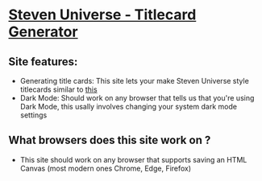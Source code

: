 # [Steven Universe - Titlecard Generator](https://glitterbread.github.io/SU-title-card/)

## Site features: 
- Generating title cards: This site lets your make Steven Universe style titlecards similar to [this](https://raw.githubusercontent.com/Joshua-Noakes1/Lake-CDN/master/CDN/Other%20Repos/SUTC/gem_finders.png)  
- Dark Mode: Should work on any browser that tells us that you're using Dark Mode, this usally involves changing your system dark mode settings

## What browsers does this site work on ?
- This site should work on any browser that supports saving an HTML Canvas (most modern ones Chrome, Edge, Firefox)
